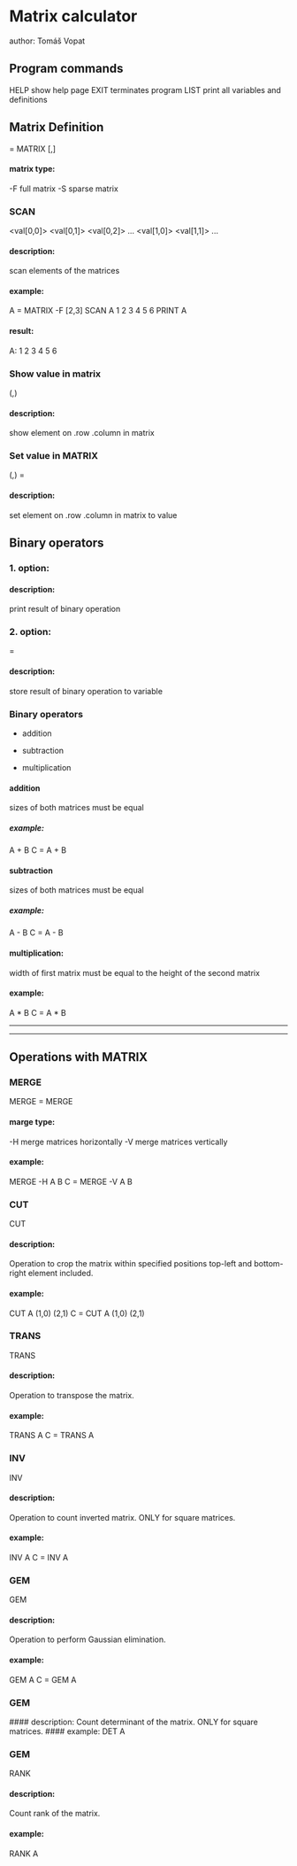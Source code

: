 # Matrix calculator
author: Tomáš Vopat

## Program commands
HELP    show help page
EXIT    terminates program
LIST    print all variables and definitions

## Matrix Definition
<matrix name> = MATRIX <matrix type> [<row count>,<column count>]
#### matrix type:
-F  full matrix
-S  sparse matrix

### SCAN <matrix name>
<val[0,0]> <val[0,1]> <val[0,2]> ... <val[1,0]> <val[1,1]> ...
#### description:
scan elements of the matrices
#### example:
A = MATRIX -F [2,3]
SCAN A
1 2 3 4 5 6
PRINT A
#### result:
A: 1   2   3
   4   5   6
### Show value in matrix
<matrix name> (<row>,<column>)
#### description:
show element on <row>.row <column>.column in matrix <matrix name>
### Set value in MATRIX
<matrix name> (<row>,<column>) = <value>
#### description:
set element on <row>.row <column>.column in matrix <matrix name> to value <value>

## Binary operators
### 1. option:
<matrix name A> <operator> <matrix name B>
#### description:
print result of binary operation
### 2. option:
<matrix name C> = <matrix name A> <operator> <matrix name B>
#### description:
store result of binary operation to variable <matrix name C>

### Binary operators
+   addition
-   subtraction
*   multiplication
#### addition
sizes of both matrices must be equal
##### example:
A + B
C = A + B
#### subtraction
sizes of both matrices must be equal
##### example:
A - B
C = A - B
#### multiplication:
width of first matrix must be equal to the height of the second matrix
#### example:
A * B
C = A * B

------------------------------
------------------------------

## Operations with MATRIX
### MERGE
MERGE <merge type> <matrix name A> <matrix name B>
<matrix name C> = MERGE <merge type> <matrix name A> <matrix name B>
#### marge type:
-H  merge matrices horizontally
-V  merge matrices vertically
#### example:
MERGE -H A B
C = MERGE -V A B

### CUT
CUT <matrix name> <top-left position> <bottom-right position>
#### description:
Operation to crop the matrix within specified positions top-left and bottom-right element included.
#### example:
CUT A (1,0) (2,1)
C = CUT A (1,0) (2,1)

### TRANS
TRANS <matrix name>
#### description:
Operation to transpose the matrix.
#### example:
TRANS A
C = TRANS A

### INV
INV <matrix name>
#### description:
Operation to count inverted matrix. ONLY for square matrices.
#### example:
INV A
C = INV A

### GEM
GEM <matrix name>
#### description:
Operation to perform Gaussian elimination.
#### example:
GEM A
C = GEM A

### GEM
 <matrix name>
#### description:
Count determinant of the matrix. ONLY for square matrices.
#### example:
DET A

### GEM
RANK <matrix name>
#### description:
Count rank of the matrix.
#### example:
RANK A

